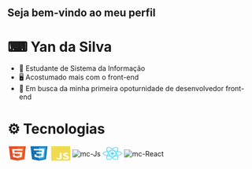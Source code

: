 ## Seja bem-vindo ao meu perfil 
# ⌨ Yan da Silva 

- 📖 Estudante de Sistema da Informação  
- 🖥 Acostumado mais com o front-end  
- 🔎 Em busca da minha primeira opoturnidade de desenvolvedor front-end
##

# ⚙ Tecnologias 
<p align="left">
  <img align="center" alt="mc-HTML" height="30" width="40" src="https://raw.githubusercontent.com/devicons/devicon/master/icons/html5/html5-original.svg"height="30px" width="30px">
  <img align="center" alt="mc-CSS" height="30" width="40" src="https://raw.githubusercontent.com/devicons/devicon/master/icons/css3/css3-original.svg"height="30px" width="30px">
  <img align="center" alt="mc-Js" height="30" width="40" src="https://raw.githubusercontent.com/devicons/devicon/master/icons/javascript/javascript-plain.svg"height="30px" width="30px">
  <img align="center" alt="mc-Js" height="30" width="40" src="https://cdn.jsdelivr.net/gh/devicons/devicon@latest/icons/nodejs/nodejs-original.svg"height="30px" width="30px" />
  <img align="center" alt="mc-React" height="30" width="40" src="https://raw.githubusercontent.com/devicons/devicon/master/icons/react/react-original.svg"height="30px" width="30px">
  <img align="center" alt="mc-React" height="30" width="40" src="https://cdn.jsdelivr.net/gh/devicons/devicon@latest/icons/mysql/mysql-original.svg"height="30px" width="30px" />
</p>

